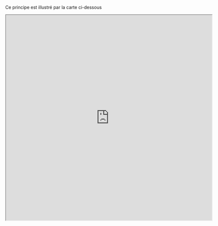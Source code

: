 Ce principe est illustré par la carte ci-dessous
  
<iframe id='map' title='map' width='650' height='650' src='https://comhisto.georef.eu/map/s01283/1943-01-01?defaultOverlayIds=s01055@1943-01-01,s01283@1943-01-01,r01440@1973-01-01'></iframe>